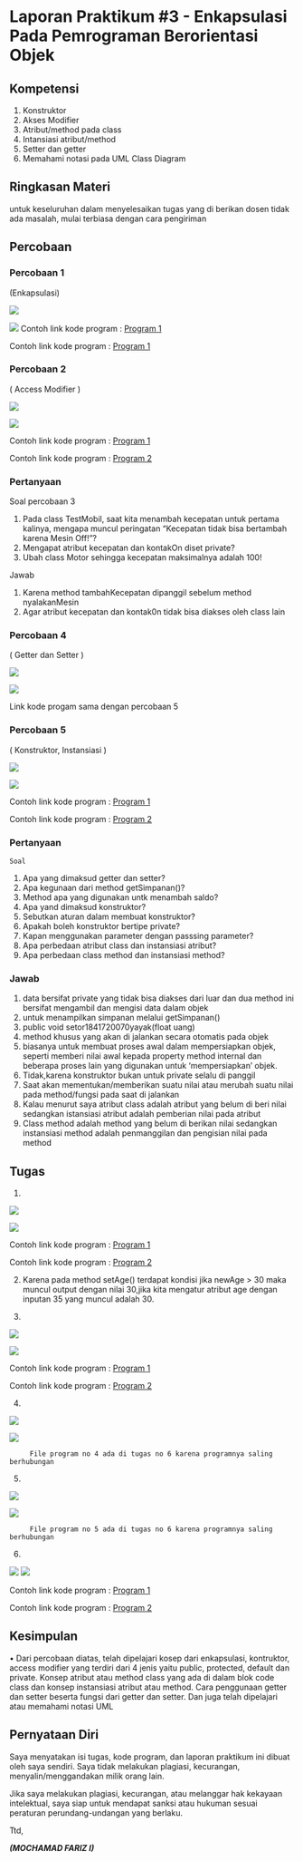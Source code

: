 # Laporan Praktikum #3 - Enkapsulasi Pada Pemrograman Berorientasi Objek 
## Kompetensi

1. Konstruktor
2. Akses Modifier
3. Atribut/method pada class
4. Intansiasi atribut/method 
5. Setter dan getter
6. Memahami notasi pada UML Class Diagram 



## Ringkasan Materi

untuk keseluruhan dalam menyelesaikan tugas yang di berikan dosen tidak ada masalah, mulai terbiasa dengan cara pengiriman 

## Percobaan

### Percobaan 1

 (Enkapsulasi)


![](img/Percobaan3.1.PNG)

![](img/Percobaan3.1main.PNG)
Contoh link kode program : [Program 1](../../src/3_Enkapsulasi/Motorfrz.java)

Contoh link kode program : [Program 1](../../src/3_Enkapsulasi/MotorDemofrz.java)


### Percobaan 2

( Access Modifier )

![](img/Percobaan3.2.PNG)

![](img/Percobaan3.2.nain.PNG)

Contoh link kode program : [Program 1](../../src/3_Enkapsulasi/MotorModif.java)

Contoh link kode program : [Program 2](../../src/3_Enkapsulasi/MotorModifmainfrz.java)

### Pertanyaan
Soal percobaan 3

1. Pada class TestMobil, saat kita menambah kecepatan untuk pertama kalinya, mengapa
muncul peringatan “Kecepatan tidak bisa bertambah karena Mesin Off!”?  
2. Mengapat atribut kecepatan dan kontakOn diset private?  
3. Ubah class Motor sehingga kecepatan maksimalnya adalah 100!

Jawab
1. Karena method tambahKecepatan dipanggil sebelum method nyalakanMesin
2. Agar atribut kecepatan dan kontak0n tidak  bisa diakses oleh class lain



### Percobaan 4

( Getter dan Setter )


![](img/Percobaan3.4.PNG)

![](img/Percobaan3.4main.PNG)


Link kode progam sama dengan percobaan 5

### Percobaan 5
( Konstruktor, Instansiasi )




![](img/Percobaan3.5.PNG)

![](img/Percobaanmain3.5.PNG)

Contoh link kode program : [Program 1](../../src/3_Enkapsulasi/Anggotafrz.java)

Contoh link kode program : [Program 2](../../src/3_Enkapsulasi/KoperasiDemo.java)


### Pertanyaan
    Soal
1. Apa yang dimaksud getter dan setter?
2. Apa kegunaan dari method getSimpanan()?
3. Method apa yang digunakan untk menambah saldo?
4. Apa yand dimaksud konstruktor?
5. Sebutkan aturan dalam membuat konstruktor?
6. Apakah boleh konstruktor bertipe private?
7. Kapan menggunakan parameter dengan passsing parameter?
8. Apa perbedaan atribut class dan instansiasi atribut?
9. Apa perbedaan class method dan instansiasi method?
    
### Jawab

1. data bersifat private yang tidak bisa diakses dari luar dan dua method ini bersifat mengambil dan mengisi data dalam objek
2. untuk menampilkan simpanan melalui getSimpanan()
3. public void setor1841720070yayak(float uang)
4. method khusus yang akan di jalankan secara otomatis pada objek
5.  biasanya untuk membuat proses awal dalam mempersiapkan objek, seperti memberi nilai awal kepada property method internal dan beberapa proses lain yang digunakan untuk ‘mempersiapkan’ objek.
6. Tidak,karena konstruktor bukan untuk private selalu di panggil
7.	Saat akan mementukan/memberikan suatu nilai atau merubah suatu nilai pada method/fungsi pada saat di jalankan
8. Kalau menurut saya atribut class adalah atribut yang belum di beri nilai sedangkan istansiasi atribut adalah pemberian nilai pada atribut
9. Class method adalah method yang belum di berikan nilai sedangkan instansiasi method adalah penmanggilan dan pengisian nilai pada method

## Tugas
 

1. 
![](img/tugas1.PNG)

![](img/tugas1.main.PNG)

Contoh link kode program : [Program 1](../../src/3_Enkapsulasi/Encapsemofrz.java)

Contoh link kode program : [Program 2](../../src/3_Enkapsulasi/Encapdemotestfariz.java)

2. Karena pada method setAge() terdapat kondisi jika newAge > 30 maka muncul output dengan nilai 30,jika kita mengatur atribut age dengan inputan 35 yang muncul adalah 30.


3. 
![](img/tugas3.PNG)
   
![](img/tugas3.main.PNG)

Contoh link kode program : [Program 1](../../src/3_Enkapsulasi/Encapsemofrz.java)

Contoh link kode program : [Program 2](../../src/3_Enkapsulasi/Encapdemotestfariz.java)


4. 
 ![](img/tugas4.PNG)
   
  ![](img/tugas4.main.PNG)
     
         File program no 4 ada di tugas no 6 karena programnya saling berhubungan
5. 
![](img/tugas5.PNG)
   
![](img/tugas5.main.PNG)

         File program no 5 ada di tugas no 6 karena programnya saling berhubungan

6. 
 ![](img/tugas6.PNG)
   ![](img/tugas6hasil.PNG)

Contoh link kode program : [Program 1](../../src/3_Enkapsulasi/AnggotaFariz.java)

Contoh link kode program : [Program 2](../../src/3_Enkapsulasi/TestKoperasi.java)


## Kesimpulan

•	Dari percobaan diatas, telah dipelajari kosep dari enkapsulasi, kontruktor, access modifier yang
terdiri dari 4 jenis yaitu public, protected, default dan private. Konsep atribut atau method class
yang ada di dalam blok code class dan konsep instansiasi atribut atau method. Cara penggunaan
getter dan setter beserta fungsi dari getter dan setter. Dan juga telah dipelajari atau memahami
notasi UML



## Pernyataan Diri

Saya menyatakan isi tugas, kode program, dan laporan praktikum ini dibuat oleh saya sendiri. Saya tidak melakukan plagiasi, kecurangan, menyalin/menggandakan milik orang lain.

Jika saya melakukan plagiasi, kecurangan, atau melanggar hak kekayaan intelektual, saya siap untuk mendapat sanksi atau hukuman sesuai peraturan perundang-undangan yang berlaku.

Ttd,

***(MOCHAMAD FARIZ I)***